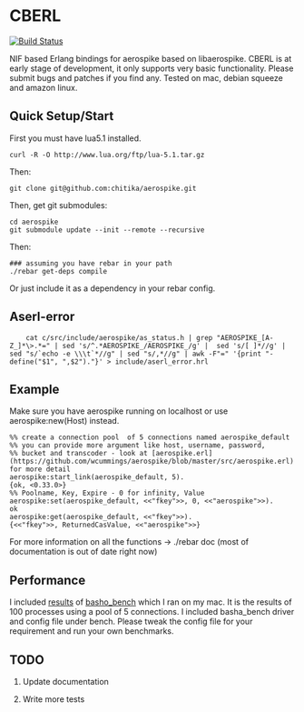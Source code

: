 CBERL
====

[![Build Status](https://travis-ci.org/chitika/aerospike.svg?branch=master)](https://travis-ci.org/chitika/aerospike)

NIF based Erlang bindings for aerospike based on libaerospike. 
CBERL is at early stage of development, it only supports very basic functionality. Please submit bugs and patches if you find any.
Tested on mac, debian squeeze and amazon linux.

Quick Setup/Start
---------
First you must have lua5.1 installed. 

    curl -R -O http://www.lua.org/ftp/lua-5.1.tar.gz

Then:

    git clone git@github.com:chitika/aerospike.git

Then, get git submodules:

    cd aerospike
    git submodule update --init --remote --recursive

Then:

    ### assuming you have rebar in your path
    ./rebar get-deps compile

Or just include it as a dependency in your rebar config.

   

Aserl-error
-------

```
    cat c/src/include/aerospike/as_status.h | grep "AEROSPIKE_[A-Z_]*\>.*=" | sed 's/^.*AEROSPIKE_/AEROSPIKE_/g' |  sed 's/[ ]*//g' | sed "s/`echo -e \\\t`*//g" | sed "s/,*//g" | awk -F"=" '{print "-define("$1", ",$2")."}' > include/aserl_error.hrl
```
   

Example
-------

Make sure you have aerospike running on localhost or use aerospike:new(Host) instead.

    %% create a connection pool  of 5 connections named aerospike_default
    %% you can provide more argument like host, username, password, 
    %% bucket and transcoder - look at [aerospike.erl](https://github.com/wcummings/aerospike/blob/master/src/aerospike.erl) for more detail 
    aerospike:start_link(aerospike_default, 5).
    {ok, <0.33.0>}
    %% Poolname, Key, Expire - 0 for infinity, Value
    aerospike:set(aerospike_default, <<"fkey">>, 0, <<"aerospike">>).
    ok
    aerospike:get(aerospike_default, <<"fkey">>).
    {<<"fkey">>, ReturnedCasValue, <<"aerospike">>}

For more information on all the functions -> ./rebar doc (most of documentation is out of date right now)

Performance
-------

I included [results](https://github.com/wcummings/aerospike/blob/master/bench/macmini_aerospike_new.png) of [basho_bench](http://docs.basho.com/riak/latest/cookbooks/Benchmarking/) which I ran on my mac. It is the results of 100 processes using a pool of 5 connections. I included basha_bench driver and config file under bench. Please tweak the config file for your requirement and run your own benchmarks.

TODO
----

1) Update documentation

2) Write more tests

